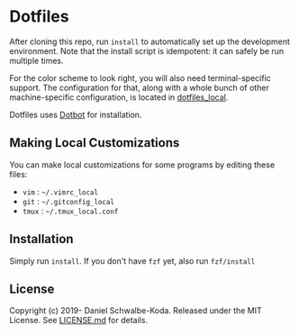 Dotfiles
========

After cloning this repo, run `install` to automatically set up the development
environment. Note that the install script is idempotent: it can safely be run
multiple times.

For the color scheme to look right, you will also need terminal-specific
support. The configuration for that, along with a whole bunch of other
machine-specific configuration, is located in [dotfiles_local][dotfiles_local].

Dotfiles uses [Dotbot][dotbot] for installation.

Making Local Customizations
---------------------------

You can make local customizations for some programs by editing these files:

* `vim` : `~/.vimrc_local`
* `git` : `~/.gitconfig_local`
* `tmux` : `~/.tmux_local.conf`


Installation
---------------------------

Simply run `install`. If you don't have `fzf` yet, also run `fzf/install`

License
-------

Copyright (c) 2019- Daniel Schwalbe-Koda. Released under the MIT License. See
[LICENSE.md][license] for details.

[dotbot]: https://github.com/anishathalye/dotbot
[dotfiles_local]: https://github.mit.edu/dskoda/dotfiles_local
[license]: LICENSE.md
